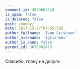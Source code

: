 ```yaml
---
comment_id: 3679864518
is_spam: false
is_deleted: false
post: /money/
date: 2017-12-27T07:55:56Z
author_fullname: 'Ivan Grishaev'
author_nickname: 'igrishaev'
author_is_anon: false
parent_id: 3678892473
---
```


<p>Спасибо, гляну на досуге.</p>
